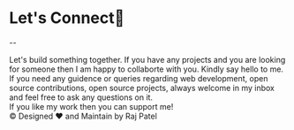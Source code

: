 # Let's Connect🚀
--

<div className="contactInfo">
Let's build something together. If you have any projects and you are looking for someone then I am happy to collaborte with you. Kindly say hello to me. 
</div>

<div className="contactInfo">
If you need any guidence or queries regarding web development, open source contributions, open source projects, always welcome in my inbox and feel free to ask any questions on it.
</div>

<div className="contactInfo">
If you like my work then you can support me! <br/> © Designed ❤️ and Maintain by Raj Patel 
</div>
